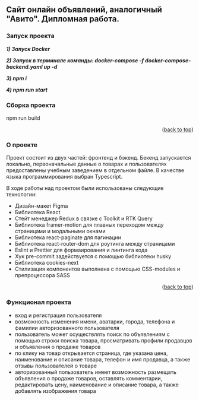 ## Сайт онлайн объявлений, аналогичный "Авито". Дипломная работа.

### Запуск проекта

**_1) Запуск Docker_**

**_2) Запуск в терминале команды: docker-compose -f docker-compose-backend.yaml up -d_**

**_3) npm i_**

**_4) npm run start_**

### Сборка проекта

npm run build

<p align="right">(<a href="#readme-top">back to top</a>)</p>

### О проекте

Проект состоит из двух частей: фронтенд и бэкенд. Бекенд запускается локально, первоначальные данные о товарах и пользователях предоставлены учебным заведением в отдельном файле. В качестве языка программирования выбран Typescript.

В ходе работы над проектом были использованы следующие технологии:

- Дизайн-макет Figma
- Библиотека React
- Стейт менеджер Redux в связке с Toolkit и RTK Query
- Библиотека framer-motion для плавных переходом между страницами и модальными окнами
- Библиотека react-paginate для пагинации
- Библиотека react-router-dom для роутинга между страницами
- Eslint и Prettier для формаирования и линтинга кода
- Хук pre-commit задействуется с помощью библиотеки husky
- Библиотека cookies-next
- Стилизация компонентов выполнена с помощью CSS-modules и препроцессора SASS

<p align="right">(<a href="#readme-top">back to top</a>)</p>

### Функционал проекта

- вход и регистрация пользователя
- возможность изменения имени, аватарки, города, телефона и фамилии авторизованного пользователя
- пользователь может осуществлять поиск по объявлениям с помощью строки поиска товара, просматривать профили продавцов и объявления о продаже товаров
- по клику на товар открывается страница, где указана цена, наименование и описание товара, телефон и имя продавца, а также отзывы пользователей о товаре
- авторизованный пользователь имеет возможность размещать объявления о продаже товаров, оставлять комментарии, редактировать цену, наименование и описание товара, а также добавлять изображения товара
